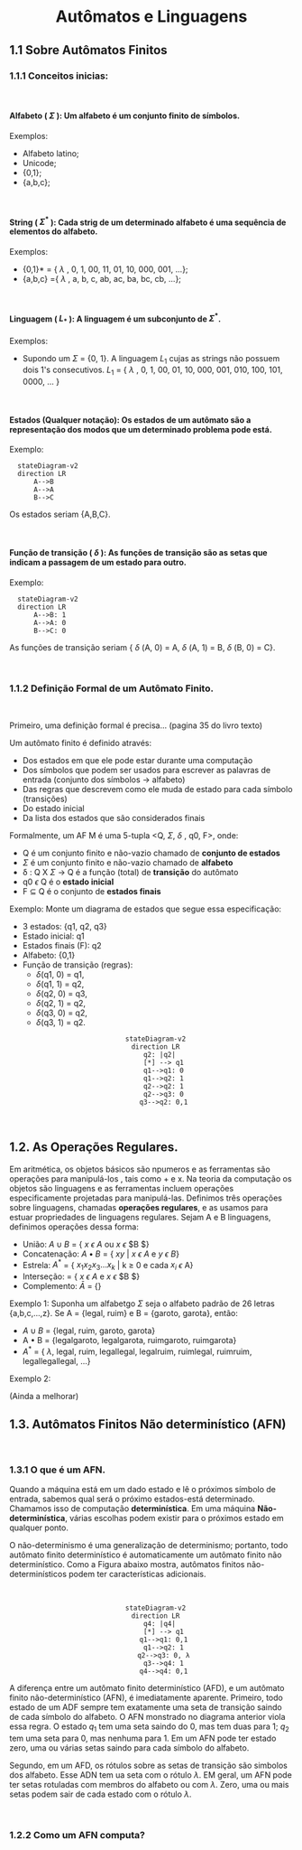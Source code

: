<h1 align="center"> Autômatos e Linguagens </h1> 


## 1.1 Sobre Autômatos Finitos

### 1.1.1 Conceitos inicias:
<br/>

#### **Alfabeto ( $\Sigma$ )**: Um alfabeto é um conjunto finito de símbolos.
Exemplos:
* Alfabeto latino;
* Unicode;
* {0,1};
* {a,b,c};

<br/>

#### **String ( $\Sigma^*$ )**: Cada strig de um determinado alfabeto é uma sequência de elementos do alfabeto.
Exemplos:
* {0,1}* = { $\lambda$ , 0, 1, 00, 11, 01, 10, 000, 001, ...};
* {a,b,c} ={ $\lambda$ , a, b, c, ab, ac, ba, bc, cb, ...};

<br/>


#### **Linguagem ( $L_*$ )**: A linguagem é um subconjunto de $\Sigma^*$.
Exemplos:
* Supondo um $\Sigma$ = {0, 1}. A linguagem $L_1$ cujas as strings não possuem dois 1's consecutivos. 
$L_1$ = { $\lambda$ , 0, 1, 00, 01, 10, 000, 001, 010, 100, 101, 0000, ... }

<br/>

#### **Estados (Qualquer notação)**: Os estados de um autômato são a representação dos modos que um determinado problema pode está.
Exemplo:

```mermaid
  stateDiagram-v2
  direction LR
      A-->B
      A-->A
      B-->C
```
Os estados seriam {A,B,C}.

<br/>

#### **Função de transição ( $\delta$ )**: As funções de transição são as setas que indicam a passagem de um estado para outro.
Exemplo:

```mermaid
  stateDiagram-v2
  direction LR
      A-->B: 1
      A-->A: 0
      B-->C: 0
```
As funções de transição seriam { $\delta$ (A, 0) = A, $\delta$ (A, 1) = B, $\delta$ (B, 0) = C}.

<br/>

### 1.1.2 Definição Formal de um Autômato Finito.
<br/>

Primeiro, uma definição formal é precisa... (pagina 35 do livro texto)

Um autômato finito é definido através:

* Dos estados em que ele pode estar durante uma computação
*  Dos símbolos que podem ser usados para escrever as palavras de entrada
(conjunto dos símbolos → alfabeto)
*  Das regras que descrevem como ele muda de estado para cada símbolo
(transições)
*  Do estado inicial
*  Da lista dos estados que são considerados finais

Formalmente, um AF M é uma 5-tupla <Q, $\Sigma$, $\delta$ , q0, F>, onde:

* Q é um conjunto finito e não-vazio chamado de **conjunto de estados**
* $\Sigma$ é um conjunto finito e não-vazio chamado de **alfabeto**
* δ : Q X $\Sigma$ $\rightarrow$ Q é a função (total) de **transição** do autômato
* q0 $\epsilon$ Q é o **estado inicial**
* F  $\subseteq$ Q é o conjunto de **estados finais**

Exemplo: Monte um diagrama de estados que segue essa especificação:

* 3 estados: {q1, q2, q3}
* Estado inicial: q1
* Estados finais (F): q2
* Alfabeto: {0,1}
* Função de transição (regras):  
  * $\delta$(q1, 0) = q1,
  * $\delta$(q1, 1) = q2,
  * $\delta$(q2, 0) = q3,
  * $\delta$(q2, 1) = q2,
  * $\delta$(q3, 0) = q2,
  * $\delta$(q3, 1) = q2.   

<center>

```mermaid
  stateDiagram-v2
  direction LR
    q2: |q2|
      [*] --> q1
      q1-->q1: 0
      q1-->q2: 1
      q2-->q2: 1
      q2-->q3: 0
      q3-->q2: 0,1

```
</center>
<br/>

## 1.2. As Operações Regulares.

Em aritmética, os objetos básicos são npumeros e as ferramentas são operações para manipulá-los , tais como + e x. Na teoria da computação os objetos são linguagens e as ferramentas incluem operações especificamente projetadas para manipulá-las. Definimos três operações sobre linguagens, chamadas **operações regulares**, e as usamos para estuar propriedades de linguagens regulares. Sejam A e B linguagens, definimos operações dessa forma:

* União:  $A \cup B$  =  { $x$ $\epsilon$ $A$ ou $x$ $\epsilon$ $B $} 
* Concatenação: $A \bullet B$  = { $xy$ | $x$  $\epsilon$ $A$ e $y$ $\epsilon$ $B$} 
* Estrela: $A^*$ = { $x_1x_ 2 x_ 3...x_ k$ | k $\ge$ 0 e cada $x_i$ $\epsilon$ A}
* Interseção: = { $x$ $\epsilon$ $A$ e $x$ $\epsilon$ $B $}
* Complemento: $\bar A$ = {}

Exemplo 1: Suponha um alfabetgo $\Sigma$ seja o alfabeto padrão de 26 letras {a,b,c,...,z}. Se A = {legal, ruim} e B = {garoto, garota}, então:

* $A \cup B$ = {legal, ruim, garoto, garota}
* A $\bullet$ B = {legalgaroto, legalgarota, ruimgaroto, ruimgarota}
* $A^*$ = { $\lambda$, legal, ruim, legallegal, legalruim, ruimlegal, ruimruim, legallegallegal, ...}

Exemplo 2: 

(Ainda a melhorar)


## 1.3. Autômatos Finitos Não determinístico (AFN) 
<br/> 

### 1.3.1 O que é um AFN.

Quando a máquina está em um dado estado e lê o próximos símbolo de entrada, sabemos qual será o próximo estados-está determinado. Chamamos isso de computação **determinística**. Em uma máquina **Não-determinística**, várias escolhas podem existir para o próximos estado em qualquer ponto.

O não-determinismo é uma generalização de determinismo; portanto, todo autômato finito determinístico é automaticamente um autômato finito não determinístico. Como a Figura abaixo mostra, autômatos finitos não-determinísticos podem ter características adicionais.

<br/>

<center>

```mermaid
  stateDiagram-v2
  direction LR
    q4: |q4|
      [*] --> q1
      q1-->q1: 0,1
      q1-->q2: 1
      q2-->q3: 0, λ
      q3-->q4: 1
      q4-->q4: 0,1

```
</center>

A diferença entre um autômato finito determinístico (AFD), e um autômato finito não-determinístico (AFN), é imediatamente aparente. Primeiro, todo estado de um ADF sempre tem exatamente uma seta de transição saindo de cada símbolo do alfabeto. O AFN monstrado no diagrama anterior viola essa regra. O estado $q_1$ tem uma seta saindo do 0, mas tem duas para 1; $q_2$ tem uma seta para 0, mas nenhuma para 1. Em um AFN pode ter estado zero, uma  ou várias setas saindo para cada símbolo do alfabeto.

Segundo, em um AFD, os rótulos sobre as setas de transição são simbolos dos alfabeto. Esse ADN tem ua seta com o rótulo $\lambda$. EM geral, um AFN pode ter setas rotuladas com membros do alfabeto ou com $\lambda$. Zero, uma ou mais setas podem sair de cada estado com o rótulo $\lambda$.

<br/>

### 1.2.2 Como um AFN computa?